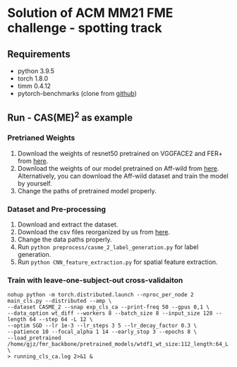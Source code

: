 # Solution of ACM MM21 FME challenge - spotting track
## Requirements
- python 3.9.5
- torch 1.8.0
- timm 0.4.12
- pytorch-benchmarks (clone from [github](https://github.com/albanie/pytorch-benchmarks))

## Run - CAS(ME)$^2$ as example

### Pretrianed Weights
1. Download the weights of resnet50 pretrained on VGGFACE2 and FER$+$ from [here](https://www.robots.ox.ac.uk/~albanie/pytorch-models.html).
2. Download the weights of our model pretrained on Aff-wild from [here](https://cloud.tsinghua.edu.cn/d/58af3b49570741ab82f3/). Alternatively, you can download the Aff-wild dataset and train the model by yourself.
3. Change the paths of pretrained model properly.

### Dataset and Pre-processing
1. Download and extract the dataset.
2. Download the csv files reorganized by us from [here](https://cloud.tsinghua.edu.cn/d/58af3b49570741ab82f3/).
3. Change the data paths properly.
4. Run `python preprocess/casme_2_label_generation.py` for label generation.
5. Run `python CNN_feature_extraction.py` for spatial feature extraction.

### Train with leave-one-subject-out cross-validaiton
```
nohup python -m torch.distributed.launch --nproc_per_node 2 main_cls.py --distributed --amp \
--dataset CASME_2 --snap exp_cls_ca --print-freq 50 --gpus 0,1 \
--data_option wt_diff --workers 8 --batch_size 8 --input_size 128 --length 64 --step 64 -L 12 \
--optim SGD --lr 1e-3 --lr_steps 3 5 --lr_decay_factor 0.3 \
--patience 10 --focal_alpha 1 14 --early_stop 3 --epochs 8 \
--load_pretrained /home/gjz/fmr_backbone/pretrained_models/wtdf1_wt_size:112_length:64_L:12/model/fold_0_best_loss.pth.tar \
> running_cls_ca.log 2>&1 &
```
